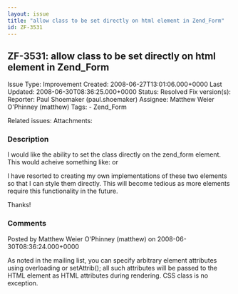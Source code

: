 ```yaml
---
layout: issue
title: "allow class to be set directly on html element in Zend_Form"
id: ZF-3531
---
```


ZF-3531: allow class to be set directly on html element in Zend\_Form
---------------------------------------------------------------------

 Issue Type: Improvement Created: 2008-06-27T13:01:06.000+0000 Last Updated: 2008-06-30T08:36:25.000+0000 Status: Resolved Fix version(s): 
 Reporter:  Paul Shoemaker (paul.shoemaker)  Assignee:  Matthew Weier O'Phinney (matthew)  Tags: - Zend\_Form
 
 Related issues: 
 Attachments: 
### Description

I would like the ability to set the class directly on the zend\_form element. This would acheive something like: or

I have resorted to creating my own implementations of these two elements so that I can style them directly. This will become tedious as more elements require this functionality in the future.

Thanks!

 

 

### Comments

Posted by Matthew Weier O'Phinney (matthew) on 2008-06-30T08:36:24.000+0000

As noted in the mailing list, you can specify arbitrary element attributes using overloading or setAttrib(); all such attributes will be passed to the HTML element as HTML attributes during rendering. CSS class is no exception.

 

 